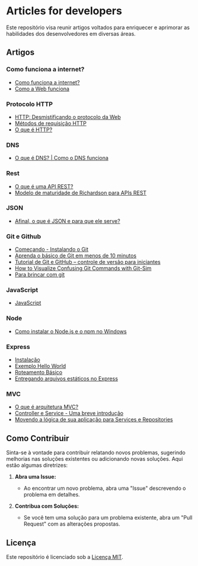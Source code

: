# Articles for developers

Este repositório visa reunir artigos voltados para enriquecer e aprimorar as habilidades dos desenvolvedores em diversas áreas.

## Artigos

### Como funciona a internet?
- [Como funciona a internet?](https://developer.mozilla.org/pt-BR/docs/Learn/Common_questions/Web_mechanics/How_does_the_Internet_work)
- [Como a Web funciona](https://developer.mozilla.org/pt-BR/docs/Learn/Getting_started_with_the_web/How_the_Web_works)

### Protocolo HTTP
- [HTTP: Desmistificando o protocolo da Web](https://www.alura.com.br/artigos/desmistificando-o-protocolo-http-parte-1)
- [Métodos de requisição HTTP](https://developer.mozilla.org/pt-BR/docs/Web/HTTP/Methods)
- [O que é HTTP?](https://tecnoblog.net/responde/o-que-e-http/)

### DNS
- [O que é DNS? | Como o DNS funciona](https://www.cloudflare.com/pt-br/learning/dns/what-is-dns/)

### Rest
- [O que é uma API REST?](https://www.redhat.com/pt-br/topics/api/what-is-a-rest-api)
- [Modelo de maturidade de Richardson para APIs REST](https://rivaildojunior.medium.com/modelo-de-maturidade-de-richardson-para-apis-rest-8845f93b288)

### JSON
- [Afinal, o que é JSON e para que ele serve?](https://rockcontent.com/br/blog/json/)

### Git e Github
- [Começando - Instalando o Git](https://git-scm.com/book/pt-br/v2/Come%C3%A7ando-Instalando-o-Git)
- [Aprenda o básico de Git em menos de 10 minutos](https://www.freecodecamp.org/portuguese/news/aprenda-o-basico-de-git-em-menos-de-10-minutos/)
- [Tutorial de Git e GitHub – controle de versão para iniciantes](https://www.freecodecamp.org/portuguese/news/tutorial-de-git-e-github-controle-de-versao-para-iniciantes/)
- [How to Visualize Confusing Git Commands with Git-Sim](https://www.freecodecamp.org/news/git-sim/)
- [Para brincar com git](https://git-school.github.io/visualizing-git/#free)

### JavaScript
- [JavaScript](https://developer.mozilla.org/pt-BR/docs/Web/JavaScript)

### Node
- [Como instalar o Node.js e o npm no Windows](https://www.freecodecamp.org/portuguese/news/como-instalar-o-node-js-e-o-npm-no-windows/)

### Express
- [Instalação](https://expressjs.com/pt-br/starter/installing.html)
- [Exemplo Hello World](https://expressjs.com/pt-br/starter/hello-world.html)
- [Roteamento Básico](https://expressjs.com/pt-br/starter/basic-routing.html)
- [Entregando arquivos estáticos no Express](https://expressjs.com/pt-br/starter/static-files.html)

### MVC
- [O que é arquitetura MVC?](https://coodesh.com/blog/dicionario/o-que-e-arquitetura-mvc/#:~:text=Basicamente%2C%20a%20arquitetura%20MVC%20%C3%A9,camada%20de%20controle%20(controller))
- [Controller e Service - Uma breve introdução](https://dev.to/gabrielhsilvestre/controller-e-service-uma-breve-introducao-24hk#:~:text=Como%20dito%20em%20sua%20defini%C3%A7%C3%A3o,seja%20ela%20positiva%20ou%20negativa)
- [Movendo a lógica de sua aplicação para Services e Repositories](https://dev.to/tadeubdev/movendo-a-logica-de-sua-aplicacao-para-services-e-repositories-4lee)


## Como Contribuir

Sinta-se à vontade para contribuir relatando novos problemas, sugerindo melhorias nas soluções existentes ou adicionando novas soluções. Aqui estão algumas diretrizes:

1. **Abra uma Issue:**
   - Ao encontrar um novo problema, abra uma "Issue" descrevendo o problema em detalhes.

2. **Contribua com Soluções:**
   - Se você tem uma solução para um problema existente, abra um "Pull Request" com as alterações propostas.

## Licença

Este repositório é licenciado sob a [Licença MIT](./LICENSE).

